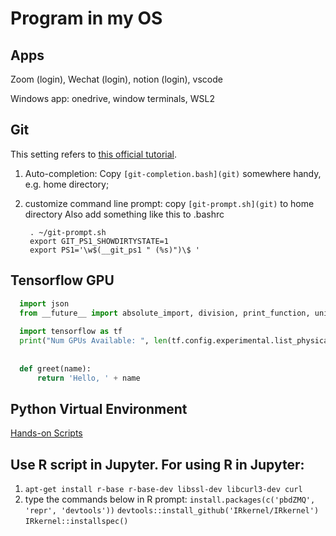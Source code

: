 # Program in my OS
## Apps
Zoom (login),
Wechat (login),
notion (login),
vscode

Windows app: onedrive, window terminals, WSL2

## Git 

This setting refers to  [this official tutorial](https://git-scm.com/book/uz/v2/Appendix-A%3A-Git-in-Other-Environments-Git-in-Bash).

1. Auto-completion: Copy `[git-completion.bash](git)` somewhere handy, e.g. home directory;
   
2. customize command line prompt: copy `[git-prompt.sh](git)` to home directory
   Also add something like this to .bashrc
   
   ```
    . ~/git-prompt.sh
    export GIT_PS1_SHOWDIRTYSTATE=1
    export PS1='\w$(__git_ps1 " (%s)")\$ '
   ```

   
   



## Tensorflow GPU

```python
  import json
  from __future__ import absolute_import, division, print_function, unicode_literals
  
  import tensorflow as tf
  print("Num GPUs Available: ", len(tf.config.experimental.list_physical_devices('GPU')))
  
  
  def greet(name):
      return 'Hello, ' + name
```

  

## Python Virtual Environment

[Hands-on Scripts](pyenv.sh)



## Use R script in Jupyter. For using R in Jupyter:

1. `apt-get install r-base r-base-dev libssl-dev libcurl3-dev curl`
2. type the commands below in R prompt:
`install.packages(c('pbdZMQ', 'repr', 'devtools'))`
`devtools::install_github('IRkernel/IRkernel') `
`IRkernel::installspec()`

